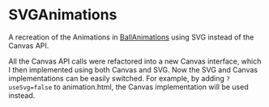 # SVGAnimations

A recreation of the Animations in [BallAnimations](https://github.com/kkysen/BallAnimation) 
using SVG instead of the Canvas API.

All the Canvas API calls were refactored into a new Canvas interface,
which I then implemented using both Canvas and SVG.
Now the SVG and Canvas implementations can be easily switched.
For example, by adding `?useSvg=false` to animation.html, the Canvas implementation will be used instead.